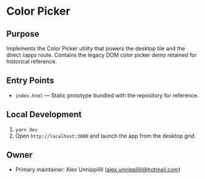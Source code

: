 # Color Picker

## Purpose
Implements the Color Picker utility that powers the desktop tile and the direct /apps route. Contains the legacy DOM color picker demo retained for historical reference.

## Entry Points
- `index.html` — Static prototype bundled with the repository for reference.

## Local Development
1. `yarn dev`
2. Open `http://localhost:3000` and launch the app from the desktop grid.

## Owner
- Primary maintainer: Alex Unnippillil (alex.unnippillil@hotmail.com)
